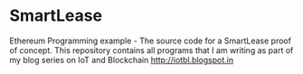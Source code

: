 # SmartLease
Ethereum Programming example - The source code for a SmartLease proof of concept. This repository contains all programs that I am writing as part of my blog series on IoT and Blockchain http://iotbl.blogspot.in
